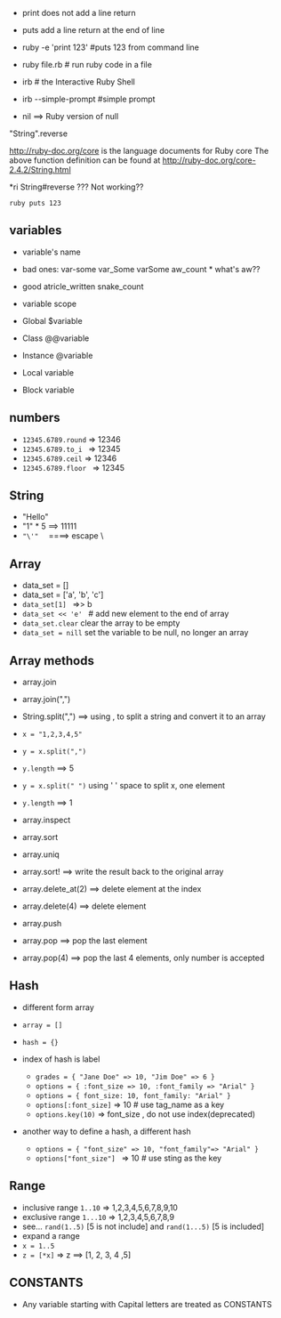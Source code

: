 * print does not add a line return
* puts add a line return at the end of line


* ruby -e 'print 123'  #puts 123 from command line
* ruby file.rb # run ruby code in a file
* irb # the Interactive Ruby Shell
* irb --simple-prompt #simple prompt
* nil ==> Ruby version of null

"String".reverse

http://ruby-doc.org/core is the language documents for Ruby core
The above function definition can be found at http://ruby-doc.org/core-2.4.2/String.html

*ri String#reverse ??? Not working??

```ruby puts 123 ```


## variables
  * variable's name
   * bad ones: var-some var_Some varSome aw_count * what's aw??  
   * good atricle_written snake_count

  * variable scope
   * Global $variable
   * Class @@variable
   * Instance @variable
   * Local variable
   * Block variable
## numbers
  * ``` 12345.6789.round ``` => 12346
  * ``` 12345.6789.to_i  ``` => 12345
  * ``` 12345.6789.ceil ``` => 12346
  * ``` 12345.6789.floor  ``` => 12345

## String
  * "Hello"
  * "1" * 5 ==> 11111
  * ```"\'"  ``` ====> escape \

## Array
  * data_set = []
  * data_set = ['a', 'b', 'c']
  * ``` data_set[1]  ``` =>> b
  * ```data_set << 'e' ``` # add new element to the end of array
  * ``` data_set.clear ``` clear the array to be empty
  * ``` data_set = nill ``` set the variable to be null, no longer an array

## Array methods
  * array.join
  * array.join(",")
  * String.split(",") ==> using , to split a string and convert it to an array
   *   ``` x = "1,2,3,4,5" ```
   * ``` y = x.split(",")  ```
   * ``` y.length ``` ==> 5
   * ``` y = x.split(" ") ``` using ' ' space to split x, one element
   *  ``` y.length ``` ==> 1

  * array.inspect
  * array.sort
  * array.uniq
  * array.sort! ==> write the result back to the original array
  * array.delete_at(2) ==> delete element at the index
  * array.delete(4) ==> delete element
  * array.push
  * array.pop ==> pop the last element
  * array.pop(4) ==> pop the last 4 elements, only number is accepted

## Hash
  * different form array
   * ``` array = [] ```
   * ``` hash = {} ```
  * index of hash is label
    * ``` grades = { "Jane Doe" => 10, "Jim Doe" => 6 } ```
    * ``` options = { :font_size => 10, :font_family => "Arial" } ```
    * ``` options = { font_size: 10, font_family: "Arial" } ```
    * ``` options[:font_size] ``` => 10 # use tag_name as a key
    * ``` options.key(10) ``` => font_size , do not use index(deprecated)

   * another way to define a hash, a different hash
     * ```options = { "font_size" => 10, "font_family"=> "Arial" }```
     * ```options["font_size"] ``` => 10 # use sting as the key


## Range
 * inclusive range ```1..10```  => 1,2,3,4,5,6,7,8,9,10
 * exclusive range ```1...10``` => 1,2,3,4,5,6,7,8,9
 * see... ``` rand(1..5) ``` [5 is not include] and ``` rand(1...5) ``` [5 is included]
 * expand a range
  * ``` x = 1..5 ```
  * ``` z = [*x] ``` => z ==> [1, 2, 3, 4 ,5]

## CONSTANTS
* Any variable starting with Capital letters are treated as CONSTANTS
